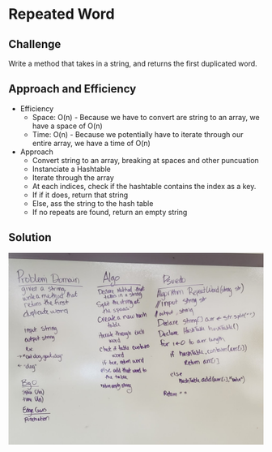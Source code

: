 # Repeated Word

## Challenge
Write a method that takes in a string, and returns the first duplicated word.

## Approach and Efficiency 
- Efficiency
	- Space: O(n) - Because we have to convert are string to an array, we have a space of O(n)
	- Time: O(n) - Because we potentially have to iterate through our entire array, we have a time of O(n)
- Approach
	- Convert string to an array, breaking at spaces and other puncuation
	- Instanciate a Hashtable
	- Iterate through the array
	- At each indices, check if the hashtable contains the index as a key.
	- If if it does, return that string
	- Else, ass the string to the hash table
	- If no repeats are found, return an empty string

## Solution
![whiteboard solution](Assets/whiteboard_26.jpg)
